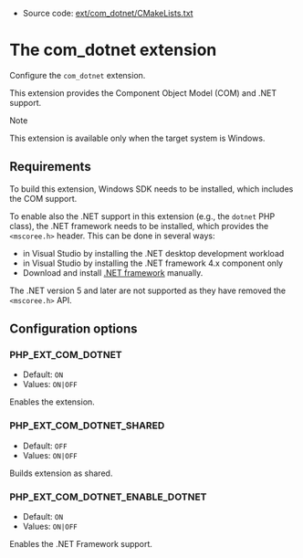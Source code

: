<!-- This is auto-generated file. -->
* Source code: [ext/com_dotnet/CMakeLists.txt](https://github.com/petk/php-build-system/blob/master/cmake/ext/com_dotnet/CMakeLists.txt)

# The com_dotnet extension

Configure the `com_dotnet` extension.

This extension provides the Component Object Model (COM) and .NET support.

> [!NOTE]
> This extension is available only when the target system is Windows.

## Requirements

To build this extension, Windows SDK needs to be installed, which includes
the COM support.

To enable also the .NET support in this extension (e.g., the `dotnet` PHP
class), the .NET framework needs to be installed, which provides the
`<mscoree.h>` header. This can be done in several ways:

* in Visual Studio by installing the .NET desktop development workload
* in Visual Studio by installing the .NET framework 4.x component only
* Download and install
  [.NET framework](https://dotnet.microsoft.com/en-us/download/dotnet-framework)
  manually.

The .NET version 5 and later are not supported as they have removed the
`<mscoree.h>` API.

## Configuration options

### PHP_EXT_COM_DOTNET

* Default: `ON`
* Values: `ON|OFF`

Enables the extension.

### PHP_EXT_COM_DOTNET_SHARED

* Default: `OFF`
* Values: `ON|OFF`

Builds extension as shared.

### PHP_EXT_COM_DOTNET_ENABLE_DOTNET

* Default: `ON`
* Values: `ON|OFF`

Enables the .NET Framework support.

